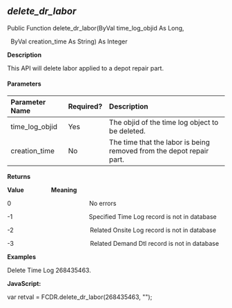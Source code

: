 _delete_dr_labor_
-------------------

Public Function delete_dr_labor(ByVal time_log_objid As Long,

  ByVal creation_time As String) As Integer

**Description**

This API will delete labor applied to a depot repair part.

#### Parameters

| Parameter Name | Required? | Description |
|:--- |:--- |:--- |
| time_log_objid | Yes | The objid of the time log object to be deleted. |
| creation_time | No | The time that the labor is being removed from the depot repair part. |

**Returns**

**Value**                **Meaning**

0                                              No errors

-1                                             Specified Time Log record is not in database

-2                                             Related Onsite Log record is not in database

-3                                             Related Demand Dtl record is not in database

**Examples**

 Delete Time Log 268435463.

**JavaScript:**

var retval = FCDR.delete_dr_labor(268435463, "");